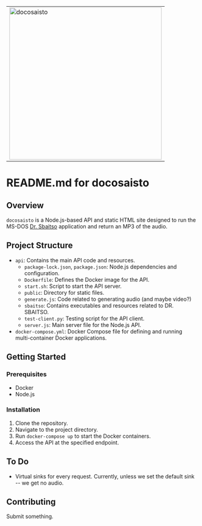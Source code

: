 <table align="center">
  <tr>
    <td><img src="https://github.com/0xc0re/docosaisto/assets/7865591/a6af4bda-6ed2-4854-9b6e-4d788cb4304c" alt="docosaisto" height="400"></td>
  </tr>
</table>

# README.md for docosaisto

## Overview

`docosaisto` is a Node.js-based API and static HTML site designed to run the MS-DOS <a href="https://en.wikipedia.org/wiki/Dr._Sbaitso">Dr. Sbaitso</a> application and return an MP3 of the audio. 

## Project Structure

- `api`: Contains the main API code and resources.
  - `package-lock.json`, `package.json`: Node.js dependencies and configuration.
  - `Dockerfile`: Defines the Docker image for the API.
  - `start.sh`: Script to start the API server.
  - `public`: Directory for static files.
  - `generate.js`: Code related to generating audio (and maybe video?)
  - `sbaitso`: Contains executables and resources related to DR. SBAITSO.
  - `test-client.py`: Testing script for the API client.
  - `server.js`: Main server file for the Node.js API.
- `docker-compose.yml`: Docker Compose file for defining and running multi-container Docker applications.


## Getting Started

### Prerequisites

- Docker
- Node.js

### Installation

1. Clone the repository.
2. Navigate to the project directory.
3. Run `docker-compose up` to start the Docker containers.
4. Access the API at the specified endpoint.


## To Do

  - Virtual sinks for every request. Currently, unless we set the default sink -- we get no audio.


## Contributing

Submit something.
